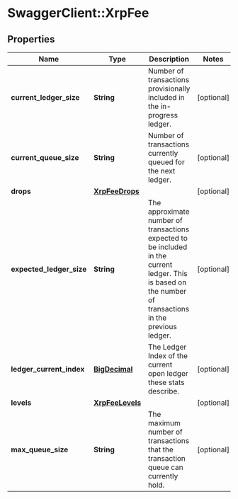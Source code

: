 # SwaggerClient::XrpFee

## Properties
Name | Type | Description | Notes
------------ | ------------- | ------------- | -------------
**current_ledger_size** | **String** | Number of transactions provisionally included in the in-progress ledger. | [optional] 
**current_queue_size** | **String** | Number of transactions currently queued for the next ledger. | [optional] 
**drops** | [**XrpFeeDrops**](XrpFeeDrops.md) |  | [optional] 
**expected_ledger_size** | **String** | The approximate number of transactions expected to be included in the current ledger. This is based on the number of transactions in the previous ledger. | [optional] 
**ledger_current_index** | [**BigDecimal**](BigDecimal.md) | The Ledger Index of the current open ledger these stats describe. | [optional] 
**levels** | [**XrpFeeLevels**](XrpFeeLevels.md) |  | [optional] 
**max_queue_size** | **String** | The maximum number of transactions that the transaction queue can currently hold. | [optional] 

